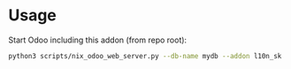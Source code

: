 # Usage

Start Odoo including this addon (from repo root):

```bash
python3 scripts/nix_odoo_web_server.py --db-name mydb --addon l10n_sk
```
